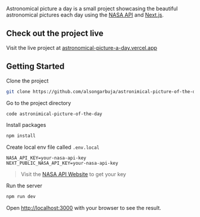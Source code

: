 Astronomical picture a day is a small project showcasing the beautiful astronomical pictures each day using the [NASA API](https://api.nasa.gov/) and [Next.js](https://nextjs.org/).

## Check out the project live

Visit the live project at [astronomical-picture-a-day.vercel.app](https://astronomical-picture-of-the-day.vercel.app/)

## Getting Started

Clone the project

```bash
git clone https://github.com/alsongarbuja/astronimical-picture-of-the-day.git
```

Go to the project directory

```bash
code astronimical-picture-of-the-day
```

Install packages

```bash
npm install
```

Create local env file called `.env.local`

```.env
NASA_API_KEY=your-nasa-api-key
NEXT_PUBLIC_NASA_API_KEY=your-nasa-api-key
```

> Visit the [NASA API Website](https://api.nasa.gov/) to get your key

Run the server

```bash
npm run dev
```

Open [http://localhost:3000](http://localhost:3000) with your browser to see the result.